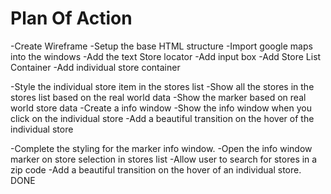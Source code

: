 # Plan Of Action

-Create Wireframe
-Setup the base HTML structure
-Import google maps into the windows
-Add the text Store locator
-Add input box
-Add Store List Container
-Add individual store container


-Style the individual store item in the stores list
-Show all the stores in the stores list based on the real world data
-Show the marker based on real world store data
-Create a info window
-Show the info window when you click on the individual store
-Add a beautiful transition on the hover of the individual store


-Complete the styling for the marker info window.
-Open the info window marker on store selection in stores list
-Allow user to search for stores in a zip code
-Add a beautiful transition on the hover of an individual store.
DONE
